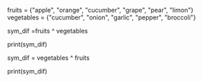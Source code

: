 fruits = {"apple", "orange", "cucumber", "grape", "pear", "limon"}
vegetables = {"cucumber", "onion", "garlic", "pepper", "broccoli"}

sym_dif =fruits ^ vegetables

print(sym_dif)

sym_dif = vegetables ^ fruits

print(sym_dif)